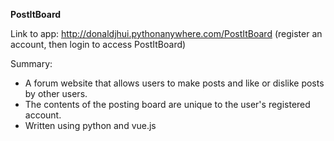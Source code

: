 **PostItBoard**

Link to app: http://donaldjhui.pythonanywhere.com/PostItBoard (register an account, then login to access PostItBoard)

Summary:
- A forum website that allows users to make posts and like or dislike posts by other users.
- The contents of the posting board are unique to the user's registered account.
- Written using python and vue.js

